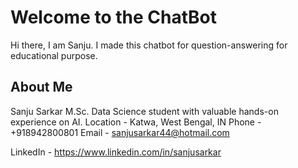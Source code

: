 # Welcome to the ChatBot

Hi there, I am Sanju. I made this chatbot for question-answering for educational purpose.

## About Me

Sanju Sarkar
M.Sc. Data Science student with valuable hands-on experience on AI.
Location - Katwa, West Bengal, IN Phone - +918942800801 Email - sanjusarkar44@hotmail.com

LinkedIn - https://www.linkedin.com/in/sanjusarkar
